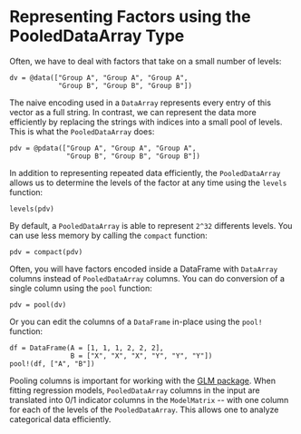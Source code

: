 # Representing Factors using the PooledDataArray Type

Often, we have to deal with factors that take on a small
number of levels:

    dv = @data(["Group A", "Group A", "Group A",
                "Group B", "Group B", "Group B"])

The naive encoding used in a `DataArray` represents every
entry of this vector as a full string. In contrast, we
can represent the data more efficiently by replacing the
strings with indices into a small pool of levels. This is
what the `PooledDataArray` does:

    pdv = @pdata(["Group A", "Group A", "Group A",
                  "Group B", "Group B", "Group B"])

In addition to representing repeated data efficiently,
the `PooledDataArray` allows us to determine the levels
of the factor at any time using the `levels` function:

    levels(pdv)

By default, a `PooledDataArray` is able to represent
`2^32` differents levels. You can use less memory by
calling the `compact` function:

    pdv = compact(pdv)

Often, you will have factors encoded inside a DataFrame
with `DataArray` columns instead of `PooledDataArray`
columns. You can do conversion of a single column using
the `pool` function:

    pdv = pool(dv)

Or you can edit the columns of a `DataFrame` in-place
using the `pool!` function:

    df = DataFrame(A = [1, 1, 1, 2, 2, 2],
                   B = ["X", "X", "X", "Y", "Y", "Y"])
    pool!(df, ["A", "B"])

Pooling columns is important for working with the
[GLM package](https://github.com/JuliaStats/GLM.jl).
When fitting regression models, `PooledDataArray` columns
in the input are translated into 0/1 indicator columns
in the `ModelMatrix` -- with one column for each of the levels
of the `PooledDataArray`. This allows one to analyze categorical
data efficiently.
